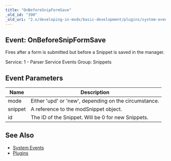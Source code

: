 ```yaml
---
title: "OnBeforeSnipFormSave"
_old_id: "390"
_old_uri: "2.x/developing-in-modx/basic-development/plugins/system-events/onbeforesnipformsave"
---
```


## Event: OnBeforeSnipFormSave

Fires after a form is submitted but before a Snippet is saved in the manager.

Service: 1 - Parser Service Events
Group: Snippets

## Event Parameters

| Name    | Description                                           |
| ------- | ----------------------------------------------------- |
| mode    | Either 'upd' or 'new', depending on the circumstance. |
| snippet | A reference to the modSnippet object.                 |
| id      | The ID of the Snippet. Will be 0 for new Snippets.    |

## See Also

- [System Events](extending-modx/plugins/system-events "System Events")
- [Plugins](extending-modx/plugins "Plugins")
